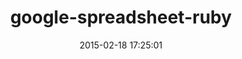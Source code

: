 ---
layout: post
title:  "google-spreadsheet-ruby"
repo:   "gimite/google-spreadsheet-ruby"
date:   2015-02-18 17:25:01
gemurl: https://github.com/gimite/google-spreadsheet-ruby
---